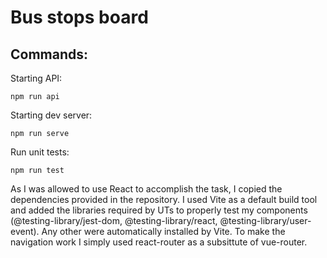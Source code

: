 # Bus stops board

## Commands:

Starting API:
```
npm run api
```

Starting dev server:
```
npm run serve
```

Run unit tests:
```
npm run test
```

As I was allowed to use React to accomplish the task, I copied the dependencies provided in the repository. I used Vite as a default build tool and added the libraries required by UTs to properly test my components (@testing-library/jest-dom, @testing-library/react, @testing-library/user-event). Any other were automatically installed by Vite.
To make the navigation work I simply used react-router as a subsittute of vue-router.
